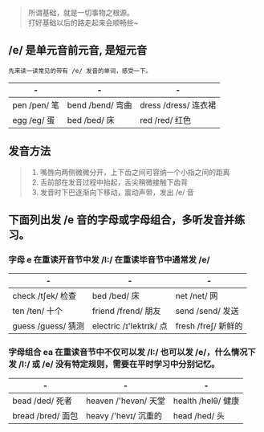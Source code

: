 > 所谓基础，就是一切事物之根源。  
    打好基础以后的路走起来会顺畅些~

## /e/ 是单元音前元音, 是短元音
 
    先来读一读常见的带有 /e/ 发音的单词，感受一下。

| - | - | - |
| - | - | - |
|pen /pen/ 笔|bend /bend/ 弯曲|dress /dress/ 连衣裙|
|egg /eg/ 蛋|bed /bed/ 床|red /red/ 红色|

## 发音方法

> 1. 嘴唇向两侧微微分开，上下齿之间可容纳一个小指之间的距离   
> 2. 舌前部在发音过程中抬起，舌尖稍微接触下齿背
> 3. 发音时下巴逐渐向下移动，震动声带，发出 /e/ 音

## 下面列出发 /e 音的字母或字母组合，多听发音并练习。

### 字母 e 在重读开音节中发 /I:/ 在重读毕音节中通常发 /e/

|-|-|-|
|-|-|-|
|check /tʃek/ 检查| bed /bed/ 床| net /net/ 网|
|ten /ten/ 十个|friend /frend/ 朋友|send /send/ 发送|
|guess /guess/ 猜测|electric /ɪ'lektrɪk/ 点|fresh /freʃ/ 新鲜的|

### 字母组合 ea 在重读音节中不仅可以发 /I:/ 也可以发 /e/，什么情况下发 /I:/ 或 /e/ 没有特定规则，需要在平时学习中分别记忆。

|-|-|-|
|-|-|-|
|bead /ded/ 死者|heaven /'hevən/ 天堂|health /helθ/ 健康|
|bread /bred/ 面包|heavy /'hevɪ/ 沉重的|head /hed/ 头|
